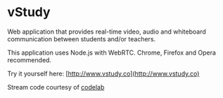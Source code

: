 # vStudy
Web application that provides real-time video, audio and whiteboard communication
between students and/or teachers.

This application uses Node.js with WebRTC. Chrome, Firefox and Opera recommended.

Try it yourself here: [http://www.vstudy.co](http://www.vstudy.co)

Stream code courtesy of [codelab](https://bitbucket.org/webrtc/codelab/overview)
